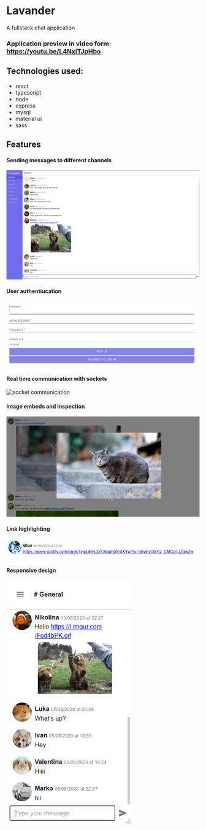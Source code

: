 # Lavander
A fullstack chat application

### Application preview in video form: https://youtu.be/L4NxiTJpHbo

## Technologies used:
+ react
+ typescript
+ node
+ express
+ mysql
+ material ui
+ sass

## Features
#### Sending messages to different channels
![sending messages](https://github.com/maturc/lavander/blob/master/preview/full-view.png)
#### User authentiucation
![user authentication](https://github.com/maturc/lavander/blob/master/preview/authentication.png)
#### Real time communication with sockets
![socket communication](https://github.com/maturc/slack-clone/blob/master/preview/socket-communication.gif "socket communication")
#### Image embeds and inspection
![image embeding](https://github.com/maturc/lavander/blob/master/preview/embed.jpeg)
#### Link highlighting
![link highlighting](https://github.com/maturc/lavander/blob/master/preview/link-highlighting.png)
#### Responsive design
![responsive design](https://github.com/maturc/lavander/blob/master/preview/responsive-design.png)
